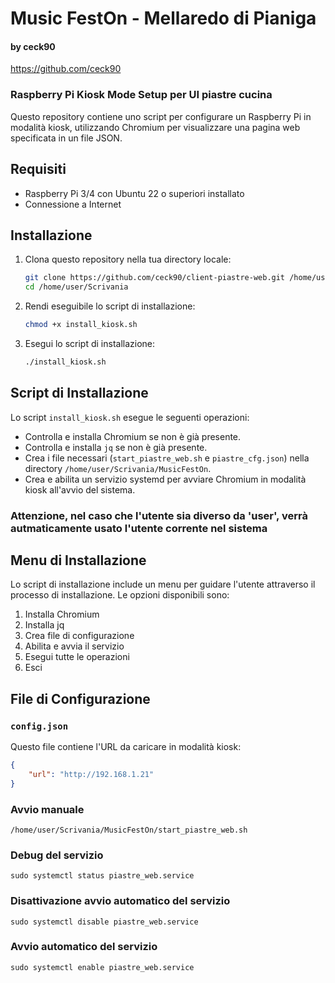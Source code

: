 # Music FestOn - Mellaredo di Pianiga
#### by ceck90 
https://github.com/ceck90
### Raspberry Pi Kiosk Mode Setup per UI piastre cucina

Questo repository contiene uno script per configurare un Raspberry Pi in modalità kiosk, utilizzando Chromium per visualizzare una pagina web specificata in un file JSON.

## Requisiti

- Raspberry Pi 3/4 con Ubuntu 22 o superiori installato
- Connessione a Internet

## Installazione

1. Clona questo repository nella tua directory locale:

    ```sh
    git clone https://github.com/ceck90/client-piastre-web.git /home/user/Scrivania
    cd /home/user/Scrivania
    ```

2. Rendi eseguibile lo script di installazione:

    ```sh
    chmod +x install_kiosk.sh
    ```

3. Esegui lo script di installazione:

    ```sh
    ./install_kiosk.sh
    ```

## Script di Installazione

Lo script `install_kiosk.sh` esegue le seguenti operazioni:

- Controlla e installa Chromium se non è già presente.
- Controlla e installa `jq` se non è già presente.
- Crea i file necessari (`start_piastre_web.sh` e `piastre_cfg.json`) nella directory `/home/user/Scrivania/MusicFestOn`.
- Crea e abilita un servizio systemd per avviare Chromium in modalità kiosk all'avvio del sistema.

### Attenzione, nel caso che l'utente sia diverso da 'user', verrà autmaticamente usato l'utente corrente nel sistema

## Menu di Installazione

Lo script di installazione include un menu per guidare l'utente attraverso il processo di installazione. Le opzioni disponibili sono:

1. Installa Chromium
2. Installa jq
3. Crea file di configurazione
4. Abilita e avvia il servizio
5. Esegui tutte le operazioni
6. Esci

## File di Configurazione

### `config.json`

Questo file contiene l'URL da caricare in modalità kiosk:

```json
{
    "url": "http://192.168.1.21"
}
```

### Avvio manuale

```
/home/user/Scrivania/MusicFestOn/start_piastre_web.sh
```

### Debug del servizio

```
sudo systemctl status piastre_web.service
```

### Disattivazione avvio automatico del servizio

```
sudo systemctl disable piastre_web.service
```

### Avvio automatico del servizio

```
sudo systemctl enable piastre_web.service
```